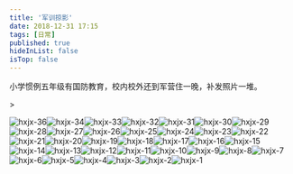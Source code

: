 ```yaml
---
title: '军训掠影'
date: 2018-12-31 17:15
tags: [日常]
published: true
hideInList: false
isTop: false
---
```



小学惯例五年级有国防教育，校内校外还到军营住一晚，补发照片一堆。

<!--more-->>

<photos>![hxjx-36](https://lmm.elizen.me/images/2018/12/hxjx-36.JPG)![hxjx-34](https://lmm.elizen.me/images/2018/12/hxjx-34.JPG)![hxjx-33](https://lmm.elizen.me/images/2018/12/hxjx-33.JPG)![hxjx-32](https://lmm.elizen.me/images/2018/12/hxjx-32.JPG)![hxjx-31](https://lmm.elizen.me/images/2018/12/hxjx-31.JPG)![hxjx-30](https://lmm.elizen.me/images/2018/12/hxjx-30.JPG)![hxjx-29](https://lmm.elizen.me/images/2018/12/hxjx-29.JPG)![hxjx-28](https://lmm.elizen.me/images/2018/12/hxjx-28.JPG)![hxjx-27](https://lmm.elizen.me/images/2018/12/hxjx-27.JPG)![hxjx-26](https://lmm.elizen.me/images/2018/12/hxjx-26.JPG)![hxjx-25](https://lmm.elizen.me/images/2018/12/hxjx-25.JPG)![hxjx-24](https://lmm.elizen.me/images/2018/12/hxjx-24.JPG)![hxjx-23](https://lmm.elizen.me/images/2018/12/hxjx-23.JPG)![hxjx-22](https://lmm.elizen.me/images/2018/12/hxjx-22.JPG)![hxjx-21](https://lmm.elizen.me/images/2018/12/hxjx-21.JPG)![hxjx-20](https://lmm.elizen.me/images/2018/12/hxjx-20.JPG)![hxjx-19](https://lmm.elizen.me/images/2018/12/hxjx-19.JPG)![hxjx-18](https://lmm.elizen.me/images/2018/12/hxjx-18.JPG)![hxjx-17](https://lmm.elizen.me/images/2018/12/hxjx-17.JPG)![hxjx-16](https://lmm.elizen.me/images/2018/12/hxjx-16.JPG)![hxjx-15](https://lmm.elizen.me/images/2018/12/hxjx-15.JPG)![hxjx-14](https://lmm.elizen.me/images/2018/12/hxjx-14.JPG)![hxjx-13](https://lmm.elizen.me/images/2018/12/hxjx-13.JPG)![hxjx-12](https://lmm.elizen.me/images/2018/12/hxjx-12.JPG)![hxjx-11](https://lmm.elizen.me/images/2018/12/hxjx-11.JPG)![hxjx-10](https://lmm.elizen.me/images/2018/12/hxjx-10.JPG)![hxjx-9](https://lmm.elizen.me/images/2018/12/hxjx-9.JPG)![hxjx-8](https://lmm.elizen.me/images/2018/12/hxjx-8.JPG)![hxjx-7](https://lmm.elizen.me/images/2018/12/hxjx-7.JPG)![hxjx-6](https://lmm.elizen.me/images/2018/12/hxjx-6.JPG)![hxjx-5](https://lmm.elizen.me/images/2018/12/hxjx-5.JPG)![hxjx-4](https://lmm.elizen.me/images/2018/12/hxjx-4.JPG)![hxjx-3](https://lmm.elizen.me/images/2018/12/hxjx-3.JPG)![hxjx-2](https://lmm.elizen.me/images/2018/12/hxjx-2.JPG)![hxjx-1](https://lmm.elizen.me/images/2018/12/hxjx-1.JPG)</photos>